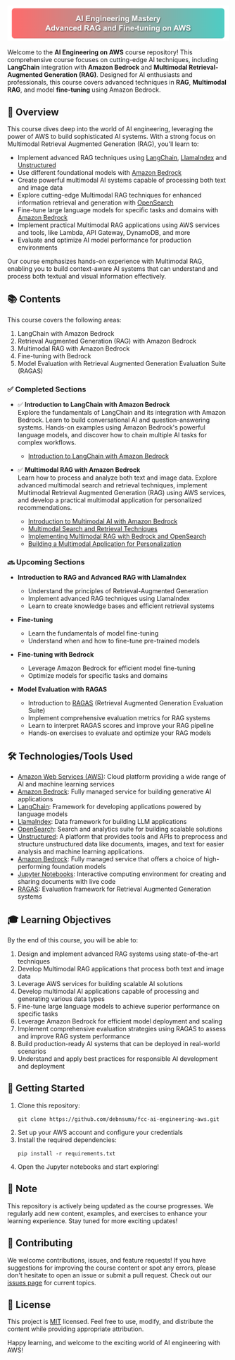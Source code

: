 ![AI Engineering on AWS](img/img1.png)

Welcome to the **AI Engineering on AWS** course repository! This comprehensive course focuses on cutting-edge AI techniques, including **LangChain** integration with **Amazon Bedrock** and **Multimodal Retrieval-Augmented Generation (RAG)**. Designed for AI enthusiasts and professionals, this course covers advanced techniques in **RAG**, **Multimodal RAG**, and model **fine-tuning** using Amazon Bedrock.

## 🎯 Overview

This course dives deep into the world of AI engineering, leveraging the power of AWS to build sophisticated AI systems. With a strong focus on Multimodal Retrieval Augmented Generation (RAG), you'll learn to:

- Implement advanced RAG techniques using [LangChain](https://python.langchain.com/), [LlamaIndex](https://www.llamaindex.ai/) and [Unstructured](https://unstructured.io/)
- Use different foundational models with [Amazon Bedrock](https://aws.amazon.com/bedrock/)
- Create powerful multimodal AI systems capable of processing both text and image data
- Explore cutting-edge Multimodal RAG techniques for enhanced information retrieval and generation with [OpenSearch](https://aws.amazon.com/opensearch-service/)
- Fine-tune large language models for specific tasks and domains with [Amazon Bedrock](https://aws.amazon.com/bedrock/)
- Implement practical Multimodal RAG applications using AWS services and tools, like Lambda, API Gateway, DynamoDB, and more
- Evaluate and optimize AI model performance for production environments

Our course emphasizes hands-on experience with Multimodal RAG, enabling you to build context-aware AI systems that can understand and process both textual and visual information effectively.

## 📚 Contents
This course covers the following areas:

1. LangChain with Amazon Bedrock
2. Retrieval Augmented Generation (RAG) with Amazon Bedrock
3. Multimodal RAG with Amazon Bedrock
4. Fine-tuning with Bedrock
5. Model Evaluation with Retrieval Augmented Generation Evaluation Suite (RAGAS)

### ✅ Completed Sections

- ✅ **Introduction to LangChain with Amazon Bedrock**  
  Explore the fundamentals of LangChain and its integration with Amazon Bedrock. Learn to build conversational AI and question-answering systems. Hands-on examples using Amazon Bedrock's powerful language models, and discover how to chain multiple AI tasks for complex workflows.
  - [Introduction to LangChain with Amazon Bedrock](langchain/01_LangChain-Bedrock.ipynb)  


- ✅ **Multimodal RAG with Amazon Bedrock**  
  Learn how to process and analyze both text and image data. Explore advanced multimodal search and retrieval techniques, implement Multimodal Retrieval Augmented Generation (RAG) using AWS services, and develop a practical multimodal application for personalized recommendations.
  - [Introduction to Multimodal AI with Amazon Bedrock](multimodal-rag/01_Bedrock_Multimodal.ipynb)
  - [Multimodal Search and Retrieval Techniques](multimodal-rag/02_Bedrock_Multimodal_Search_Retrieval.ipynb)
  - [Implementing Multimodal RAG with Bedrock and OpenSearch](multimodal-rag/03_Bedrock_Multimodal_RAG.ipynb)
  - [Building a Multimodal Application for Personalization](multimodal-rag/04_Multimodal_App_Personalization.ipynb)



### 🔜 Upcoming Sections

- **Introduction to RAG and Advanced RAG with LlamaIndex**
  - Understand the principles of Retrieval-Augmented Generation
  - Implement advanced RAG techniques using LlamaIndex
  - Learn to create knowledge bases and efficient retrieval systems

- **Fine-tuning**
  - Learn the fundamentals of model fine-tuning
  - Understand when and how to fine-tune pre-trained models

- **Fine-tuning with Bedrock**
  - Leverage Amazon Bedrock for efficient model fine-tuning
  - Optimize models for specific tasks and domains

- **Model Evaluation with RAGAS**
  - Introduction to [RAGAS](https://github.com/explodinggradients/ragas) (Retrieval Augmented Generation Evaluation Suite)
  - Implement comprehensive evaluation metrics for RAG systems
  - Learn to interpret RAGAS scores and improve your RAG pipeline
  - Hands-on exercises to evaluate and optimize your RAG models

## 🛠 Technologies/Tools Used

- [Amazon Web Services (AWS)](https://aws.amazon.com/): Cloud platform providing a wide range of AI and machine learning services
- [Amazon Bedrock](https://aws.amazon.com/bedrock/): Fully managed service for building generative AI applications
- [LangChain](https://python.langchain.com/): Framework for developing applications powered by language models
- [LlamaIndex](https://www.llamaindex.ai/): Data framework for building LLM applications
- [OpenSearch](https://aws.amazon.com/opensearch-service/): Search and analytics suite for building scalable solutions
- [Unstructured](https://unstructured.io/): A platform that provides tools and APIs to preprocess and structure unstructured data like documents, images, and text for easier analysis and machine learning applications.
- [Amazon Bedrock](https://aws.amazon.com/bedrock/): Fully managed service that offers a choice of high-performing foundation models
- [Jupyter Notebooks](https://jupyter.org/): Interactive computing environment for creating and sharing documents with live code
- [RAGAS](https://github.com/explodinggradients/ragas): Evaluation framework for Retrieval Augmented Generation systems

## 🎓 Learning Objectives

By the end of this course, you will be able to:

1. Design and implement advanced RAG systems using state-of-the-art techniques
2. Develop Multimodal RAG applications that process both text and image data
3. Leverage AWS services for building scalable AI solutions
2. Develop multimodal AI applications capable of processing and generating various data types
3. Fine-tune large language models to achieve superior performance on specific tasks
4. Leverage Amazon Bedrock for efficient model deployment and scaling
5. Implement comprehensive evaluation strategies using RAGAS to assess and improve RAG system performance
6. Build production-ready AI systems that can be deployed in real-world scenarios
7. Understand and apply best practices for responsible AI development and deployment

## 🚀 Getting Started

1. Clone this repository:
   ```
   git clone https://github.com/debnsuma/fcc-ai-engineering-aws.git
   ```
2. Set up your AWS account and configure your credentials
3. Install the required dependencies:
   ```
   pip install -r requirements.txt
   ```
4. Open the Jupyter notebooks and start exploring!

## 📌 Note

This repository is actively being updated as the course progresses. We regularly add new content, examples, and exercises to enhance your learning experience. Stay tuned for more exciting updates!

## 🤝 Contributing

We welcome contributions, issues, and feature requests! If you have suggestions for improving the course content or spot any errors, please don't hesitate to open an issue or submit a pull request. Check out our [issues page](https://github.com/debnsuma/fcc-ai-engineering-aws/issues) for current topics.

## 📝 License

This project is [MIT](https://choosealicense.com/licenses/mit/) licensed. Feel free to use, modify, and distribute the content while providing appropriate attribution.

Happy learning, and welcome to the exciting world of AI engineering with AWS!

